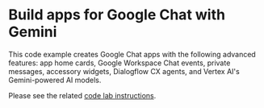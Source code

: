 # Build apps for Google Chat with Gemini

This code example creates Google Chat apps with the following advanced features: app home cards,
Google Workspace Chat events, private messages, accessory widgets, Dialogflow CX agents, and
Vertex AI's Gemini-powered AI models.

Please see the related
[code lab instructions](https://developers.google.com/codelabs/chat-apps-gemini).
